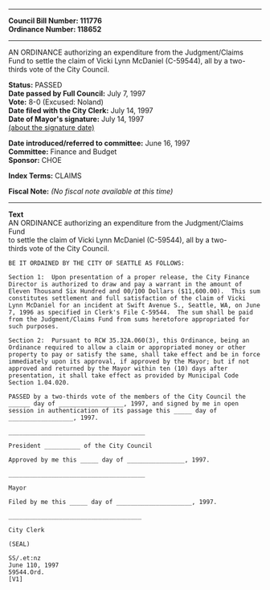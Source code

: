 * * * * *  
  
**Council Bill Number: [](#h0)[](#h2)111776**   
**Ordinance Number: 118652**  
  
* * * * *  
  
AN ORDINANCE authorizing an expenditure from the Judgment/Claims Fund to settle the claim of Vicki Lynn McDaniel (C-59544), all by a two-thirds vote of the City Council.  
  
**Status:** PASSED   
**Date passed by Full Council:** July 7, 1997   
**Vote:** 8-0 (Excused: Noland)   
**Date filed with the City Clerk:** July 14, 1997   
**Date of Mayor's signature:** July 14, 1997   
[(about the signature date)](/~public/approvaldate.htm)   
  
  
**Date introduced/referred to committee:** June 16, 1997   
**Committee:** Finance and Budget   
**Sponsor:** CHOE   
  
**Index Terms:** CLAIMS  
  
**Fiscal Note:** *(No fiscal note available at this time)*  
  
* * * * *  
  
**Text**  
    AN ORDINANCE authorizing an expenditure from the Judgment/Claims Fund  
    to settle the claim of Vicki Lynn McDaniel (C-59544), all by a two-  
    thirds vote of the City Council.  
  
    BE IT ORDAINED BY THE CITY OF SEATTLE AS FOLLOWS:  
  
    Section 1:  Upon presentation of a proper release, the City Finance  
    Director is authorized to draw and pay a warrant in the amount of  
    Eleven Thousand Six Hundred and 00/100 Dollars ($11,600.00).  This sum  
    constitutes settlement and full satisfaction of the claim of Vicki  
    Lynn McDaniel for an incident at Swift Avenue S., Seattle, WA, on June  
    7, 1996 as specified in Clerk's File C-59544.  The sum shall be paid  
    from the Judgment/Claims Fund from sums heretofore appropriated for  
    such purposes.  
  
    Section 2:  Pursuant to RCW 35.32A.060(3), this Ordinance, being an  
    Ordinance required to allow a claim or appropriated money or other  
    property to pay or satisfy the same, shall take effect and be in force  
    immediately upon its approval, if approved by the Mayor; but if not  
    approved and returned by the Mayor within ten (10) days after  
    presentation, it shall take effect as provided by Municipal Code  
    Section 1.04.020.  
  
    PASSED by a two-thirds vote of the members of the City Council the  
    ______ day of __________________, 1997, and signed by me in open  
    session in authentication of its passage this _____ day of  
    __________________, 1997.  
  
    ______________________________________  
  
    President __________ of the City Council  
  
    Approved by me this _____ day of ________________, 1997.  
  
    ______________________________________  
  
    Mayor  
  
    Filed by me this _____ day of _____________________, 1997.  
  
    _____________________________________  
  
    City Clerk  
  
    (SEAL)  
  
    SS/.et:nz  
    June 110, 1997  
    59544.Ord.  
    [V1]  
